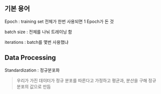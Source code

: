 ## 기본 용어
Epoch : training set 전체가 한번 사용되면 1 Epoch가 돈 것  

batch size : 전체를 나눠 트레이닝 함

iterations : batch를 몇번 사용했냐

## Data Processing

Standardization : 정규분포화
> 우리가 가진 데이터가 정규 분포를 따른다고 가정하고  평균과, 분산을 구해 정규분포의 값으로 만듬
